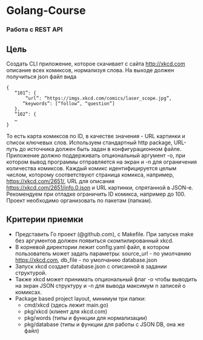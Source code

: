 # Golang-Course

### Работа с REST API
## Цель
Создать CLI приложение, которое скачивает с сайта http://xkcd.com  описание всех комиксов, нормализуя слова. На выходе должен получиться json файл вида
```
{
   “101”: {
       “url”: “https://imgs.xkcd.com/comics/laser_scope.jpg”,
      “keywords”: [“follow”, “question”] 
   },
   “102”: {
   …
}
```
То есть карта комиксов по ID, в качестве значения - URL картинки и список ключевых слов.
Используем стандартный http package, URL-путь до источника должен быть задан в конфигурационном файле.
Приложение должно поддерживать опциональный аргумент -o, при котором вывод программы отправляется на экран и -n для ограничения количества комиксов.
Каждый комикс идентифицируется целым числом, которому соответствуют страница комикса, например, https://xkcd.com/2651/, URL для описания https://xkcd.com/2651/info.0.json и URL картинки, спрятанной в JSON-e.
Рекомендуем при отладке ограничить ID комикса, например до 100.
Проект необходимо организовать по пакетам (папкам).

## Критерии приемки
- Представить Го проект (@github.com), c Makefile. При запуске make без аргументов  должен появиться скомпилированный xkcd.
- В корневой директории лежит config.yaml файл, в котором пользователь может задать параметры: source_url - по умолчанию https://xkcd.com, db_file - по умолчанию database.json
- Запуск xkcd создает database.json c описанной в задании структурой.
- Также xkcd может принимать опциональный флаг -o чтобы выводить на экран JSON структуру и -n для вывода максимум n записей о комиксах.
- Package based project layout, минимум три папки:
    - cmd/xkcd (здесь лежит main.go)
    - pkg/xkcd (клиент для xkcd.com)
    - pkg/words (типы и функции для нормализации)
    - pkg/database (типы и функции для работы с JSON DB, она же файл)
